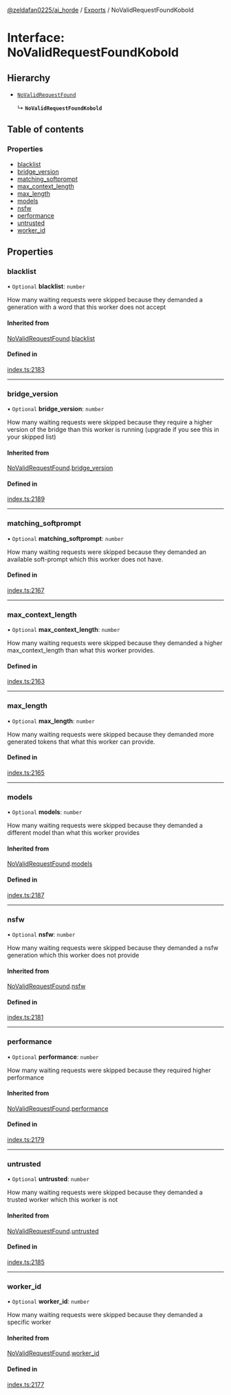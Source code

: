 [@zeldafan0225/ai_horde](../README.md) / [Exports](../modules.md) / NoValidRequestFoundKobold

# Interface: NoValidRequestFoundKobold

## Hierarchy

- [`NoValidRequestFound`](NoValidRequestFound.md)

  ↳ **`NoValidRequestFoundKobold`**

## Table of contents

### Properties

- [blacklist](NoValidRequestFoundKobold.md#blacklist)
- [bridge\_version](NoValidRequestFoundKobold.md#bridge_version)
- [matching\_softprompt](NoValidRequestFoundKobold.md#matching_softprompt)
- [max\_context\_length](NoValidRequestFoundKobold.md#max_context_length)
- [max\_length](NoValidRequestFoundKobold.md#max_length)
- [models](NoValidRequestFoundKobold.md#models)
- [nsfw](NoValidRequestFoundKobold.md#nsfw)
- [performance](NoValidRequestFoundKobold.md#performance)
- [untrusted](NoValidRequestFoundKobold.md#untrusted)
- [worker\_id](NoValidRequestFoundKobold.md#worker_id)

## Properties

### blacklist

• `Optional` **blacklist**: `number`

How many waiting requests were skipped because they demanded a generation with a word that this worker does not accept

#### Inherited from

[NoValidRequestFound](NoValidRequestFound.md).[blacklist](NoValidRequestFound.md#blacklist)

#### Defined in

[index.ts:2183](https://github.com/ZeldaFan0225/ai_horde/blob/9b3ae88/index.ts#L2183)

___

### bridge\_version

• `Optional` **bridge\_version**: `number`

How many waiting requests were skipped because they require a higher version of the bridge than this worker is running (upgrade if you see this in your skipped list)

#### Inherited from

[NoValidRequestFound](NoValidRequestFound.md).[bridge_version](NoValidRequestFound.md#bridge_version)

#### Defined in

[index.ts:2189](https://github.com/ZeldaFan0225/ai_horde/blob/9b3ae88/index.ts#L2189)

___

### matching\_softprompt

• `Optional` **matching\_softprompt**: `number`

How many waiting requests were skipped because they demanded an available soft-prompt which this worker does not have.

#### Defined in

[index.ts:2167](https://github.com/ZeldaFan0225/ai_horde/blob/9b3ae88/index.ts#L2167)

___

### max\_context\_length

• `Optional` **max\_context\_length**: `number`

How many waiting requests were skipped because they demanded a higher max_context_length than what this worker provides.

#### Defined in

[index.ts:2163](https://github.com/ZeldaFan0225/ai_horde/blob/9b3ae88/index.ts#L2163)

___

### max\_length

• `Optional` **max\_length**: `number`

How many waiting requests were skipped because they demanded more generated tokens that what this worker can provide.

#### Defined in

[index.ts:2165](https://github.com/ZeldaFan0225/ai_horde/blob/9b3ae88/index.ts#L2165)

___

### models

• `Optional` **models**: `number`

How many waiting requests were skipped because they demanded a different model than what this worker provides

#### Inherited from

[NoValidRequestFound](NoValidRequestFound.md).[models](NoValidRequestFound.md#models)

#### Defined in

[index.ts:2187](https://github.com/ZeldaFan0225/ai_horde/blob/9b3ae88/index.ts#L2187)

___

### nsfw

• `Optional` **nsfw**: `number`

How many waiting requests were skipped because they demanded a nsfw generation which this worker does not provide

#### Inherited from

[NoValidRequestFound](NoValidRequestFound.md).[nsfw](NoValidRequestFound.md#nsfw)

#### Defined in

[index.ts:2181](https://github.com/ZeldaFan0225/ai_horde/blob/9b3ae88/index.ts#L2181)

___

### performance

• `Optional` **performance**: `number`

How many waiting requests were skipped because they required higher performance

#### Inherited from

[NoValidRequestFound](NoValidRequestFound.md).[performance](NoValidRequestFound.md#performance)

#### Defined in

[index.ts:2179](https://github.com/ZeldaFan0225/ai_horde/blob/9b3ae88/index.ts#L2179)

___

### untrusted

• `Optional` **untrusted**: `number`

How many waiting requests were skipped because they demanded a trusted worker which this worker is not

#### Inherited from

[NoValidRequestFound](NoValidRequestFound.md).[untrusted](NoValidRequestFound.md#untrusted)

#### Defined in

[index.ts:2185](https://github.com/ZeldaFan0225/ai_horde/blob/9b3ae88/index.ts#L2185)

___

### worker\_id

• `Optional` **worker\_id**: `number`

How many waiting requests were skipped because they demanded a specific worker

#### Inherited from

[NoValidRequestFound](NoValidRequestFound.md).[worker_id](NoValidRequestFound.md#worker_id)

#### Defined in

[index.ts:2177](https://github.com/ZeldaFan0225/ai_horde/blob/9b3ae88/index.ts#L2177)
